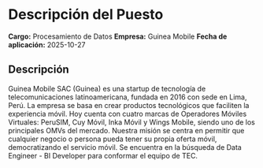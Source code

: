 # Descripción del Puesto

**Cargo:** Procesamiento de Datos
**Empresa:** Guinea Mobile
**Fecha de aplicación:** 2025-10-27

## Descripción


Guinea Mobile SAC (Guinea) es una startup de tecnología de telecomunicaciones latinoamericana, fundada en 2016 con sede en Lima, Perú. La empresa se basa en crear productos tecnológicos que faciliten la experiencia móvil.
Hoy cuenta con cuatro marcas de Operadores Móviles Virtuales: PeruSIM, Cuy Móvil, Inka Móvil y Wings Mobile, siendo uno de los principales OMVs del mercado.
Nuestra misión se centra en permitir que cualquier negocio o persona pueda tener su propia oferta móvil, democratizando el servicio móvil.
Se encuentra en la búsqueda de Data Engineer - BI Developer para conformar el equipo de TEC.

